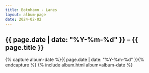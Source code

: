 ```yaml
---
title: Botnhamn - Lanes
layout: album-page
date: 2024-02-02
---
```

## {{ page.date | date: "%Y-%m-%d" }} – {{ page.title }}
{% capture album-date %}{{ page.date | date: "%Y-%m-%d" }}{% endcapture %}
{% include album.html album=album-date %}